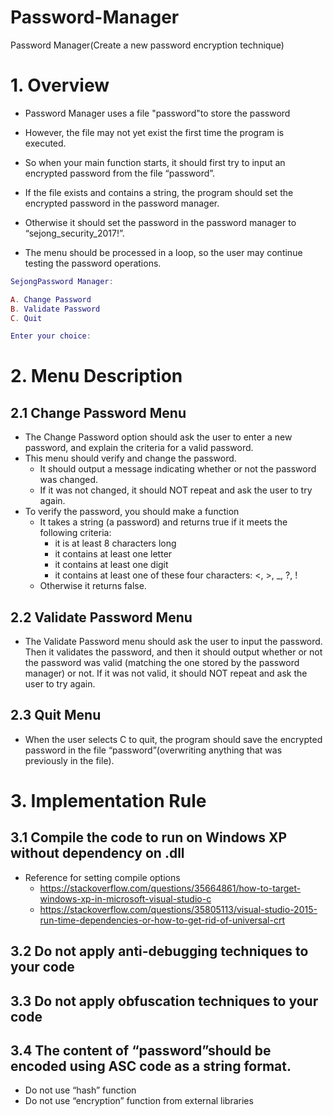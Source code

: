 # Password-Manager

Password Manager(Create a new password encryption technique)


# 1. Overview
- Password Manager uses a file "password"to store the password

- However, the file may not yet exist the first time the program is executed.

- So when your main function starts, it should first try to input an encrypted password from the file “password”.

- If the file exists and contains a string, the program should set the encrypted password in the password manager.

- Otherwise it should set the password in the password manager to “sejong_security_2017!”.

- The menu should be processed in a loop, so the user may continue testing the password operations.
```lua
SejongPassword Manager:

A. Change Password
B. Validate Password
C. Quit

Enter your choice:

```


# 2. Menu Description
## 2.1 Change Password Menu
- The Change Password option should ask the user to enter a new password, and explain the criteria for a valid password.
- This menu should verify and change the password.
    * It should output a message indicating whether or not the password was changed.
    * If it was not changed, it should NOT repeat and ask the user to try again.
- To verify the password, you should make a function
    * It takes a string (a password) and returns true if it meets the following criteria:
      + it is at least 8 characters long
      + it contains at least one letter
      + it contains at least one digit
      + it contains at least one of these four characters: <, >, _, ?, !
    * Otherwise it returns false.

## 2.2 Validate Password Menu
- The Validate Password menu should ask the user to input the password. Then it validates the password, and then it should output whether or not the password was valid (matching the one stored by the password manager) or not. If it was not valid, it should NOT repeat and ask the user to try again.

## 2.3 Quit Menu
- When the user selects C to quit, the program should save the encrypted password in the file “password”(overwriting anything that was previously in the file).

# 3. Implementation Rule
## 3.1 Compile the code to run on Windows XP without dependency on .dll
- Reference for setting compile options
  * https://stackoverflow.com/questions/35664861/how-to-target-windows-xp-in-microsoft-visual-studio-c
  * https://stackoverflow.com/questions/35805113/visual-studio-2015-run-time-dependencies-or-how-to-get-rid-of-universal-crt
## 3.2 Do not apply anti-debugging techniques to your code
## 3.3 Do not apply obfuscation techniques to your code
## 3.4 The content of “password”should be encoded using ASC code as a string format.
- Do not use “hash” function
- Do not use “encryption” function from external libraries
